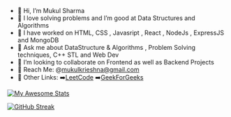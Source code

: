 - 👋 Hi, I’m Mukul Sharma
- 💞️ I love solving problems and  I’m  good at Data Structures and Algorithms
- 📒 I have worked on HTML, CSS , Javasript , React , NodeJs , ExpressJS and MongoDB
- 💬 Ask me about DataStructure & Algorithms , Problem Solving techniques, C++ STL and Web Dev
- 👀 I’m looking to collaborate on Frontend as well as  Backend Projects 
- 📩 Reach Me: @mukulkrieshna@gmail.com
- 🔗 Other Links: ➡️[LeetCode](https://leetcode.com/MS98/)  ➡️[GeekForGeeks](https://auth.geeksforgeeks.org/user/mexcellshar)

[![My Awesome Stats](https://awesome-github-stats.azurewebsites.net/user-stats/MS2407?cardType=github&theme=github-dark)](https://git.io/awesome-stats-card)

[![GitHub Streak](https://streak-stats.demolab.com?user=MS2407&theme=github-dark&mode=weekly)](https://git.io/streak-stats)

